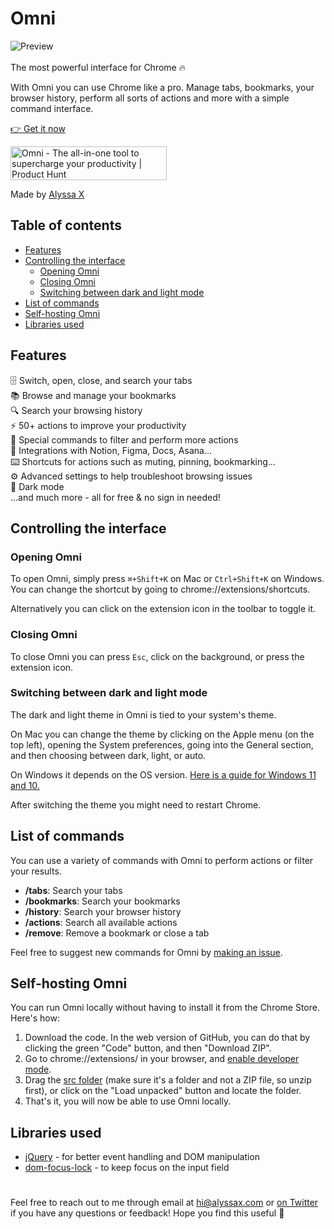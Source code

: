 # Omni

![Preview](preview.gif)
<br>
<br>
The most powerful interface for Chrome 🔥

With Omni you can use Chrome like a pro. Manage tabs, bookmarks, your browser history, perform all sorts of actions and more with a simple command interface.

[👉 Get it now](https://chrome.google.com/webstore/detail/omni/mapjgeachilmcbbokkgcbgpbakaaeehi?hl=en&authuser=0)

<a href="https://www.producthunt.com/posts/omni-3?utm_source=badge-top-post-badge&utm_medium=badge&utm_souce=badge-omni-3" target="_blank"><img src="https://api.producthunt.com/widgets/embed-image/v1/top-post-badge.svg?post_id=326242&theme=light&period=daily" alt="Omni - The all-in-one tool to supercharge your productivity | Product Hunt" style="width: 250px; height: 54px;" width="250" height="54" /></a>

Made by [Alyssa X](https://twitter.com/alyssaxuu)

## Table of contents

- [Features](#features)
- [Controlling the interface](#controlling-the-interface)
	- [Opening Omni](#opening-omni)
	- [Closing Omni](#closing-omni)
	- [Switching between dark and light mode](#switching-between-dark-and-light-mode)
- [List of commands](#list-of-commands)
- [Self-hosting Omni](#self-hosting-omni)
- [Libraries used](#libraries-used)

## Features

🗄 Switch, open, close, and search your tabs<br> 📚 Browse and manage your bookmarks<br> 🔍 Search your browsing history<br> ⚡️ 50+ actions to improve your productivity<br> 🔮 Special commands to filter and perform more actions<br> 🧩 Integrations with Notion, Figma, Docs, Asana...<br> ⌨️ Shortcuts for actions such as muting, pinning, bookmarking...<br> ⚙️ Advanced settings to help troubleshoot browsing issues<br> 🌙 Dark mode<br> ...and much more - all for free & no sign in needed!

## Controlling the interface

### Opening Omni

To open Omni, simply press `⌘+Shift+K` on Mac or `Ctrl+Shift+K` on Windows. You can change the shortcut by going to chrome://extensions/shortcuts.

Alternatively you can click on the extension icon in the toolbar to toggle it.

### Closing Omni

To close Omni you can press `Esc`, click on the background, or press the extension icon.

### Switching between dark and light mode

The dark and light theme in Omni is tied to your system's theme.

On Mac you can change the theme by clicking on the Apple menu (on the top left), opening the System preferences, going into the General section, and then choosing between dark, light, or auto.

On Windows it depends on the OS version. [Here is a guide for Windows 11 and 10.](https://support.microsoft.com/en-us/windows/change-desktop-background-and-colors-176702ca-8e24-393b-15f2-b15b38f69de6#ID0EBF=Windows_11)

After switching the theme you might need to restart Chrome.

## List of commands

You can use a variety of commands with Omni to perform actions or filter your results.

- **/tabs**: Search your tabs
- **/bookmarks**: Search your bookmarks
- **/history**: Search your browser history
- **/actions**: Search all available actions
- **/remove**: Remove a bookmark or close a tab

Feel free to suggest new commands for Omni by [making an issue](https://github.com/alyssaxuu/omni/issues/new).

## Self-hosting Omni
You can run Omni locally without having to install it from the Chrome Store. Here's how:

1. Download the code. In the web version of GitHub, you can do that by clicking the green "Code" button, and then "Download ZIP".
2. Go to chrome://extensions/ in your browser, and [enable developer mode](https://developer.chrome.com/docs/extensions/mv2/faq/#:~:text=You%20can%20start%20by%20turning,a%20packaged%20extension%2C%20and%20more.).
3. Drag the [src folder](https://github.com/alyssaxuu/omni/tree/master/src) (make sure it's a folder and not a ZIP file, so unzip first), or click on the "Load unpacked" button and locate the folder.
4. That's it, you will now be able to use Omni locally.

## Libraries used

- [jQuery](https://jquery.com/) - for better event handling and DOM manipulation
- [dom-focus-lock](https://github.com/theKashey/dom-focus-lock) - to keep focus on the input field

#

Feel free to reach out to me through email at hi@alyssax.com or [on Twitter](https://twitter.com/alyssaxuu) if you have any questions or feedback! Hope you find this useful 💜

